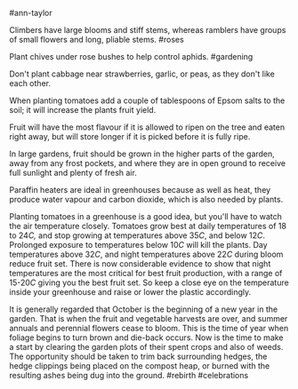 #ann-taylor

Climbers have large blooms and stiff stems, whereas ramblers have groups of small flowers and long, pliable stems.
#roses

Plant chives under rose bushes to help control aphids.
#gardening 

Don't plant cabbage near strawberries, garlic, or peas, as they don't like each other.

When planting tomatoes add a couple of tablespoons of Epsom salts to the soil; it will increase the plants fruit yield.

Fruit will have the most flavour if it is allowed to ripen on the tree and eaten right away, but will store longer if it is picked before it is fully ripe.

In large gardens, fruit should be grown in the higher parts of the garden, away from any frost pockets, and where they are in open ground to receive full sunlight and plenty of fresh air.

Paraffin heaters are ideal in greenhouses because as well as heat, they produce water vapour and carbon dioxide, which is also needed by plants.

Planting tomatoes in a greenhouse is a good idea, but you'll have to watch the air temperature closely. Tomatoes grow best at daily temperatures of 18 to 24*C,* and stop growing at temperatures above 35*C*, and below 12*C*. Prolonged exposure to temperatures below 10*C* will kill the plants. Day temperatures above 32*C*, and night temperatures above 22*C* during bloom reduce fruit set. There is now considerable evidence to show that night temperatures are the most critical for best fruit production, with a range of 15-20*C* giving you the best fruit set. So keep a close eye on the temperature inside your greenhouse and raise or lower the plastic accordingly.

It is generally regarded that October is the beginning of a new year in the garden. That is when the fruit and vegetable harvests are over, and summer annuals and perennial flowers cease to bloom. This is the time of year when foliage begins to turn brown  and die-back occurs. Now is the time to make a start by clearing the garden plots of their spent crops and also of weeds. The opportunity should be taken to trim back surrounding hedges, the hedge clippings being placed on the compost heap, or burned with the resulting ashes being dug into the ground.
#rebirth #celebrations

